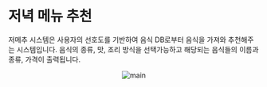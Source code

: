 # 저녁 메뉴 추천

저메추 시스템은 사용자의 선호도를 기반하여 음식 DB로부터 음식을 가져와 추천해주는 시스템입니다. 음식의 종류, 맛, 조리 방식을 선택가능하고 해당되는 음식들의 이름과 종류, 가격이 출력됩니다.

<div align="center">  
  <img alt="main" src="https://cdn.discordapp.com/attachments/806019267853156362/1167346660846882856/image01.png?ex=654dcb4c&is=653b564c&hm=ee6c79a24638dba1444a12749b92a43b5128d36e3a0ce6473c8d8e6653592045&">
</div>
